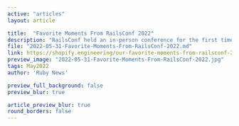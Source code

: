 ```yaml
---
active: "articles"
layout: article

title:  "Favorite Moments From RailsConf 2022"
description: "RailsConf held an in-person conference for the first time in two years, taking over the Oregon Convention Center in Portland for three days of keynotes, technical tutorials, and talks on developer culture. "
file: "2022-05-31-Favorite-Moments-From-RailsConf-2022.md"
link: https://shopify.engineering/our-favorite-moments-from-railsconf-2022 
preview_image: "2022-05-31-Favorite-Moments-From-RailsConf-2022.jpg"
tags: May2022
author: 'Ruby News'

preview_full_background: false
preview_blur: true

article_preview_blur: true
round_borders: false
---
```

